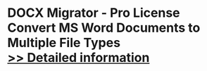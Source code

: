 # DOCX Migrator - Pro License<br />Convert MS Word Documents to Multiple File Types<br />[>> Detailed information](https://secure.shareit.com/shareit/product.html?productid=300798257&affiliateid=200057808)
